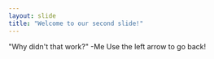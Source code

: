```yaml
---
layout: slide
title: "Welcome to our second slide!"
---
```

"Why didn't that work?" -Me
Use the left arrow to go back!
